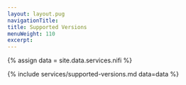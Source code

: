 ```yaml
---
layout: layout.pug
navigationTitle:
title: Supported Versions
menuWeight: 110
excerpt:
---
```

{% assign data = site.data.services.nifi %}

{% include services/supported-versions.md data=data %}
